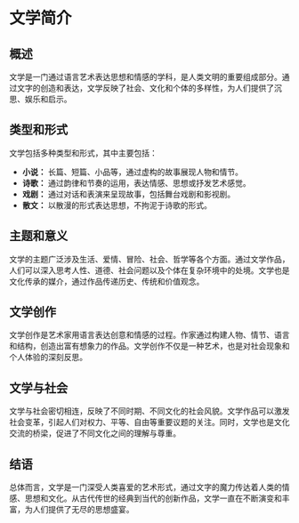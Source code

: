 # 文学简介

## 概述

文学是一门通过语言艺术表达思想和情感的学科，是人类文明的重要组成部分。通过文字的创造和表达，文学反映了社会、文化和个体的多样性，为人们提供了沉思、娱乐和启示。

## 类型和形式

文学包括多种类型和形式，其中主要包括：

- **小说：** 长篇、短篇、小品等，通过虚构的故事展现人物和情节。
- **诗歌：** 通过韵律和节奏的运用，表达情感、思想或抒发艺术感觉。
- **戏剧：** 通过对话和表演来呈现故事，包括舞台戏剧和影视剧。
- **散文：** 以散漫的形式表达思想，不拘泥于诗歌的形式。

## 主题和意义

文学的主题广泛涉及生活、爱情、冒险、社会、哲学等各个方面。通过文学作品，人们可以深入思考人性、道德、社会问题以及个体在复杂环境中的处境。文学也是文化传承的媒介，通过作品传递历史、传统和价值观念。

## 文学创作

文学创作是艺术家用语言表达创意和情感的过程。作家通过构建人物、情节、语言和结构，创造出富有想象力的作品。文学创作不仅是一种艺术，也是对社会现象和个人体验的深刻反思。

## 文学与社会

文学与社会密切相连，反映了不同时期、不同文化的社会风貌。文学作品可以激发社会变革，引起人们对权力、平等、自由等重要议题的关注。同时，文学也是文化交流的桥梁，促进了不同文化之间的理解与尊重。

## 结语

总体而言，文学是一门深受人类喜爱的艺术形式，通过文字的魔力传达着人类的情感、思想和文化。从古代传世的经典到当代的创新作品，文学一直在不断演变和丰富，为人们提供了无尽的思想盛宴。